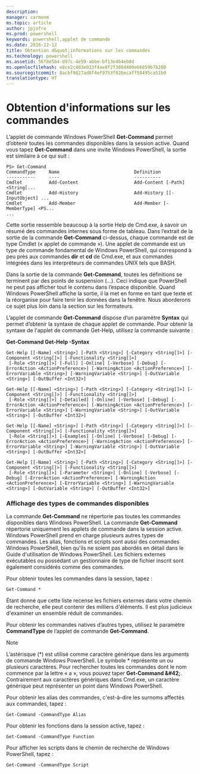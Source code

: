 ```yaml
---
description: 
manager: carmonm
ms.topic: article
author: jpjofre
ms.prod: powershell
keywords: powershell,applet de commande
ms.date: 2016-12-12
title: Obtention d&quot;informations sur les commandes
ms.technology: powershell
ms.assetid: 56f8e5b4-d97c-4e59-abbe-bf13e464eb0d
ms.openlocfilehash: e8ce2c403e023f4ae8f2f308d400e66859b7b200
ms.sourcegitcommit: 8acbf9827ad8f4ef9753f826ecaff58495ca51b0
translationtype: HT
---
```

# <a name="getting-information-about-commands"></a>Obtention d'informations sur les commandes
L’applet de commande Windows PowerShell **Get-Command** permet d’obtenir toutes les commandes disponibles dans la session active. Quand vous tapez **Get-Command** dans une invite Windows PowerShell, la sortie est similaire à ce qui suit :

```
PS> Get-Command
CommandType     Name                            Definition
-----------     ----                            ----------
Cmdlet          Add-Content                     Add-Content [-Path] <String[...
Cmdlet          Add-History                     Add-History [[-InputObject] ...
Cmdlet          Add-Member                      Add-Member [-MemberType] <PS...
...
```

Cette sortie ressemble beaucoup à la sortie Help de Cmd.exe, à savoir un résumé des commandes internes sous forme de tableau. Dans l’extrait de la sortie de la commande **Get-Command** ci-dessus, chaque commande est de type Cmdlet (« applet de commande »). Une applet de commande est un type de commande fondamental de Windows PowerShell, qui correspond à peu près aux commandes **dir** et **cd** de Cmd.exe, et aux commandes intégrées dans les interpréteurs de commandes UNIX tels que BASH.

Dans la sortie de la commande **Get-Command**, toutes les définitions se terminent par des points de suspension (...). Ceci indique que PowerShell ne peut pas afficher tout le contenu dans l’espace disponible. Quand Windows PowerShell affiche la sortie, il la met en forme en tant que texte et la réorganise pour faire tenir les données dans la fenêtre. Nous aborderons ce sujet plus loin dans la section sur les formateurs.

L’applet de commande **Get-Command** dispose d’un paramètre **Syntax** qui permet d’obtenir la syntaxe de chaque applet de commande. Pour obtenir la syntaxe de l'applet de commande Get-Help, utilisez la commande suivante :

**Get-Command Get-Help -Syntax**

```
Get-Help [[-Name] <String>] [-Path <String>] [-Category <String[]>] [-Component <String[]>] [-Functionality <String[]>]
 [-Role <String[]>] [-Full] [-Online] [-Verbose] [-Debug] [-ErrorAction <ActionPreference>] [-WarningAction <ActionPreference>] [-ErrorVariable <String>] [-WarningVariable <String>] [-OutVariable <String>] [-OutBuffer <Int32>]

Get-Help [[-Name] <String>] [-Path <String>] [-Category <String[]>] [-Component <String[]>] [-Functionality <String[]>]
 [-Role <String[]>] [-Detailed] [-Online] [-Verbose] [-Debug] [-ErrorAction <ActionPreference>] [-WarningAction <ActionPreference>] [-ErrorVariable <String>] [-WarningVariable <String>] [-OutVariable <String>] [-OutBuffer <Int32>]

Get-Help [[-Name] <String>] [-Path <String>] [-Category <String[]>] [-Component <String[]>] [-Functionality <String[]>]
 [-Role <String[]>] [-Examples] [-Online] [-Verbose] [-Debug] [-ErrorAction <ActionPreference>] [-WarningAction <ActionPreference>] [-ErrorVariable <String>] [-WarningVariable <String>] [-OutVariable <String>] [-OutBuffer <Int32>]

Get-Help [[-Name] <String>] [-Path <String>] [-Category <String[]>] [-Component <String[]>] [-Functionality <String[]>]
 [-Role <String[]>] [-Parameter <String>] [-Online] [-Verbose] [-Debug] [-ErrorAction <ActionPreference>] [-WarningAction <ActionPreference>] [-ErrorVariable <String>] [-WarningVariable <String>] [-OutVariable <String>] [-OutBuffer <Int32>]
```

### <a name="displaying-available-command-types"></a>Affichage des types de commandes disponibles
La commande **Get-Command** ne répertorie pas toutes les commandes disponibles dans Windows PowerShell. La commande **Get-Command** répertorie uniquement les applets de commande dans la session active. Windows PowerShell prend en charge plusieurs autres types de commandes. Les alias, fonctions et scripts sont aussi des commandes Windows PowerShell, bien qu'ils ne soient pas abordés en détail dans le Guide d'utilisation de Windows PowerShell. Les fichiers externes exécutables ou possédant un gestionnaire de type de fichier inscrit sont également considérés comme des commandes.

Pour obtenir toutes les commandes dans la session, tapez :

```
Get-Command *
```

Étant donné que cette liste recense les fichiers externes dans votre chemin de recherche, elle peut contenir des milliers d'éléments. Il est plus judicieux d'examiner un ensemble réduit de commandes.

Pour obtenir les commandes natives d’autres types, utilisez le paramètre **CommandType** de l’applet de commande **Get-Command**.

> [!NOTE]
> L’astérisque (\*) est utilisé comme caractère générique dans les arguments de commande Windows PowerShell. Le symbole \* représente un ou plusieurs caractères. Pour rechercher toutes les commandes dont le nom commence par la lettre « a », vous pouvez taper **Get-Command \&#42;**. Contrairement aux caractères génériques dans Cmd.exe, un caractère générique peut représenter un point dans Windows PowerShell.

Pour obtenir les alias des commandes, c'est-à-dire les surnoms affectés aux commandes, tapez :

```
Get-Command -CommandType Alias
```

Pour obtenir les fonctions dans la session active, tapez :

```
Get-Command -CommandType Function
```

Pour afficher les scripts dans le chemin de recherche de Windows PowerShell, tapez :

```
Get-Command -CommandType Script
```

